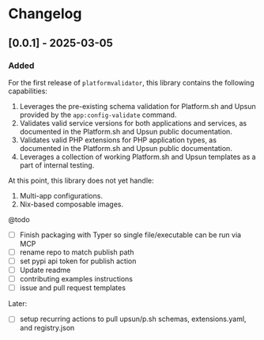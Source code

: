 # Changelog

## [0.0.1] - 2025-03-05

### Added

For the first release of `platformvalidator`, this library contains the following capabilities:

1. Leverages the pre-existing schema validation for Platform.sh and Upsun provided by the `app:config-validate` command.
1. Validates valid service versions for both applications and services, as documented in the Platform.sh and Upsun public documentation.
1. Validates valid PHP extensions for PHP application types, as documented in the Platform.sh and Upsun public documentation.
1. Leverages a collection of working Platform.sh and Upsun templates as a part of internal testing.

At this point, this library does not yet handle:

1. Multi-app configurations.
1. Nix-based composable images.

@todo

- [ ] Finish packaging with Typer so single file/executable can be run via MCP
- [ ] rename repo to match publish path
- [ ] set pypi api token for publish action
- [ ] Update readme
- [ ] contributing examples instructions
- [ ] issue and pull request templates

Later: 

- [ ] setup recurring actions to pull upsun/p.sh schemas, extensions.yaml, and registry.json
